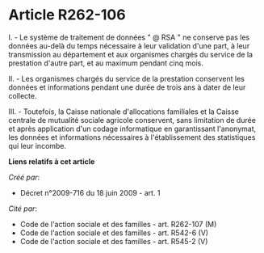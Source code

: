 # Article R262-106

I. - Le système de traitement de données " @ RSA " ne conserve pas les données au-delà du temps nécessaire à leur validation
d'une part, à leur transmission au département et aux organismes chargés du service de la prestation d'autre part, et au
maximum pendant cinq mois. 

II. - Les organismes chargés du service de la prestation conservent les données et informations pendant une durée de trois
ans à dater de leur collecte. 

III. - Toutefois, la Caisse nationale d'allocations familiales et la Caisse centrale de mutualité sociale agricole
conservent, sans limitation de durée et après application d'un codage informatique en garantissant l'anonymat, les données et
informations nécessaires à l'établissement des statistiques qui leur incombe.

**Liens relatifs à cet article**

_Créé par_:

  - Décret n°2009-716 du 18 juin 2009 - art. 1

_Cité par_:

  - Code de l'action sociale et des familles - art. R262-107 (M)
  - Code de l'action sociale et des familles - art. R542-6 (V)
  - Code de l'action sociale et des familles - art. R545-2 (V)
